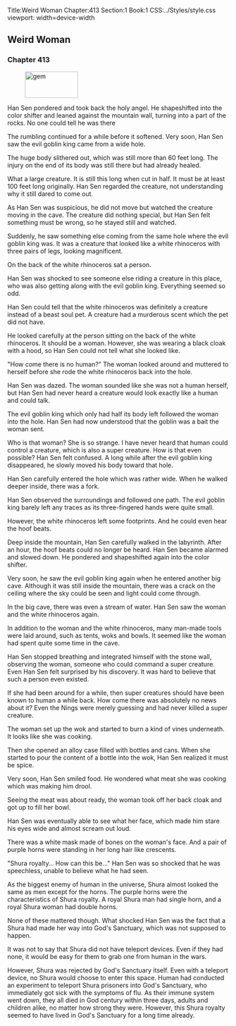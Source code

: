 Title:Weird Woman 
Chapter:413 
Section:1 
Book:1 
CSS:../Styles/style.css 
viewport: width=device-width
  
## Weird Woman
### Chapter 413 
<figure>
	<img src="../Images/gem.gif" alt="gem" id="gem" width="120" height="60" />
</figure>
  

  
  Han Sen pondered and took back the holy angel. He shapeshifted into the color shifter and leaned against the mountain wall, turning into a part of the rocks. No one could tell he was there

The rumbling continued for a while before it softened. Very soon, Han Sen saw the evil goblin king came from a wide hole.

The huge body slithered out, which was still more than 60 feet long. The injury on the end of its body was still there but had already healed.

What a large creature. It is still this long when cut in half. It must be at least 100 feet long originally. Han Sen regarded the creature, not understanding why it still dared to come out.

As Han Sen was suspicious, he did not move but watched the creature moving in the cave. The creature did nothing special, but Han Sen felt something must be wrong, so he stayed still and watched.

Suddenly, he saw something else coming from the same hole where the evil goblin king was. It was a creature that looked like a white rhinoceros with three pairs of legs, looking magnificent.

On the back of the white rhinoceros sat a person.

Han Sen was shocked to see someone else riding a creature in this place, who was also getting along with the evil goblin king. Everything seemed so odd.

Han Sen could tell that the white rhinoceros was definitely a creature instead of a beast soul pet. A creature had a murderous scent which the pet did not have.

He looked carefully at the person sitting on the back of the white rhinoceros. It should be a woman. However, she was wearing a black cloak with a hood, so Han Sen could not tell what she looked like.

"How come there is no human?" The woman looked around and muttered to herself before she rode the white rhinoceros back into the hole.

Han Sen was dazed. The woman sounded like she was not a human herself, but Han Sen had never heard a creature would look exactly like a human and could talk.

The evil goblin king which only had half its body left followed the woman into the hole. Han Sen had now understood that the goblin was a bait the woman sent.

Who is that woman? She is so strange. I have never heard that human could control a creature, which is also a super creature. How is that even possible? Han Sen felt confused. A long while after the evil goblin king disappeared, he slowly moved his body toward that hole.

Han Sen carefully entered the hole which was rather wide. When he walked deeper inside, there was a fork.

Han Sen observed the surroundings and followed one path. The evil goblin king barely left any traces as its three-fingered hands were quite small.

However, the white rhinoceros left some footprints. And he could even hear the hoof beats.

Deep inside the mountain, Han Sen carefully walked in the labyrinth. After an hour, the hoof beats could no longer be heard. Han Sen became alarmed and slowed down. He pondered and shapeshifted again into the color shifter.

Very soon, he saw the evil goblin king again when he entered another big cave. Although it was still inside the mountain, there was a crack on the ceiling where the sky could be seen and light could come through.

In the big cave, there was even a stream of water. Han Sen saw the woman and the white rhinoceros again.

In addition to the woman and the white rhinoceros, many man-made tools were laid around, such as tents, woks and bowls. It seemed like the woman had spent quite some time in the cave.

Han Sen stopped breathing and integrated himself with the stone wall, observing the woman, someone who could command a super creature. Even Han Sen felt surprised by his discovery. It was hard to believe that such a person even existed.

If she had been around for a while, then super creatures should have been known to human a while back. How come there was absolutely no news about it? Even the Nings were merely guessing and had never killed a super creature.

The woman set up the wok and started to burn a kind of vines underneath. It looks like she was cooking.

Then she opened an alloy case filled with bottles and cans. When she started to pour the content of a bottle into the wok, Han Sen realized it must be spice.

Very soon, Han Sen smiled food. He wondered what meat she was cooking which was making him drool.

Seeing the meat was about ready, the woman took off her back cloak and got up to fill her bowl.

Han Sen was eventually able to see what her face, which made him stare his eyes wide and almost scream out loud.

There was a white mask made of bones on the woman's face. And a pair of purple horns were standing in her long hair like crescents.

"Shura royalty… How can this be…" Han Sen was so shocked that he was speechless, unable to believe what he had seen.

As the biggest enemy of human in the universe, Shura almost looked the same as men except for the horns. The purple horns were the characteristics of Shura royalty. A royal Shura man had single horn, and a royal Shura woman had double horns.

None of these mattered though. What shocked Han Sen was the fact that a Shura had made her way into God's Sanctuary, which was not supposed to happen.

It was not to say that Shura did not have teleport devices. Even if they had none, it would be easy for them to grab one from human in the wars.

However, Shura was rejected by God's Sanctuary itself. Even with a teleport device, no Shura would choose to enter this space. Human had conducted an experiment to teleport Shura prisoners into God's Sanctuary, who immediately got sick with the symptoms of flu. As their immune system went down, they all died in God century within three days, adults and children alike, no matter how strong they were. However, this Shura royalty seemed to have lived in God's Sanctuary for a long time already.
